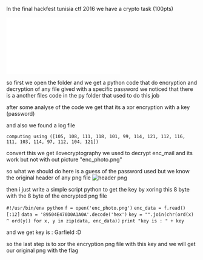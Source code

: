 
In the final hackfest tunisia ctf 2016 we have a crypto task (100pts) 

![crypto100](crypt100.rar)


so first we open the folder and we get a python code that do encryption and decryption of any file gived with a specific password
we noticed that there is a another files code in the py folder that used to do this job 

after some analyse of the code we get that its a xor encryption with a key (password) 

and also we found a log file 

`computing using ([105, 108, 111, 118, 101, 99, 114, 121, 112, 116, 111, 103, 114, 97, 112, 104, 121])`

convert this we get ilovecryptography we used to decrypt enc_mail and its work 
but not with out picture "enc_photo.png"

so what we should do here is a guess of the password used 
but we know the original header of any png file
![header png](http://img4.imagetitan.com/img4/keQKYsvybh8FkJp/13/13_capture29.png)

then i just write a simple script python to get the key by xoring this 8 byte with the 8 byte  of the encrypted png file

`#!/usr/bin/env python`
`f = open('enc_photo.png')`
`enc_data = f.read()[:12]`
`data = '89504E470D0A1A0A'.decode('hex')`
`key = "".join(chr(ord(x) ^ ord(y)) for x, y in zip(data, enc_data))`
`print "key is : " + key`

and we get key is : Garfield :D 

so the last step is to xor the encryption png file with this key and we will get our original png with the flag




